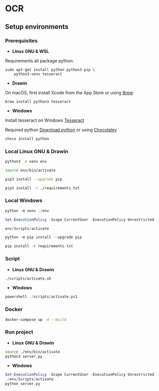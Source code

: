# __OCR__

## __Setup environments__

### __Prerequisites__

- __Linux GNU & WSL__

Requirements all package python:

```shell
sudo apt-get install python python3-pip \
    python3-venv tesseract
```

- __Drawin__

On macOS, first install Xcode from the App Store or using [Brew](https://brew.sh/):

```shell
brew install python3 tesseract
```

- __Windows__

Install tesseract on Windows [Tesseract](https://tesseract-ocr.github.io/tessdoc/Installation.html#windows)

Required python [Download python](https://www.python.org/downloads/) or using [Chocolatey](https://chocolatey.org/install)

```powershell
choco install python
```

### __Local Linux GNU & Drawin__

```bash
python3 -m venv env

source env/bin/activate

pip3 install --upgrade pip

pip3 install -r ./requirements.txt
```

### __Local Windows__

```powershell
python -m venv ./env

Set-ExecutionPolicy -Scope CurrentUser -ExecutionPolicy Unrestricted

env/Scripts/activate

python -m pip install --upgrade pip

pip install -r requirements.txt
```

### __Script__

- __Linux GNU & Drawin__ 

```bash
./scripts/activate.sh
```

- __Windows__

```powershell
powershell ./scripts/activate.ps1
```

### __Docker__

```bash
docker-compose up -d --build
```

### __Run project__

- __Linux GNU & Drawin__ 

```bash
source ./env/bin/activate
python3 server.py
```

- __Windows__

```powershell
Set-ExecutionPolicy -Scope CurrentUser -ExecutionPolicy Unrestricted
./env/Scripts/activate 
python server.py
```